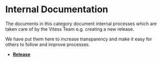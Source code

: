 # Internal Documentation

The documents in this category document internal processes which are taken care of by the Vitess Team e.g. creating a new release.

We have put them here to increase transparency and make it easy for others to follow and improve processes.

- [**Release**](./release/README.md)